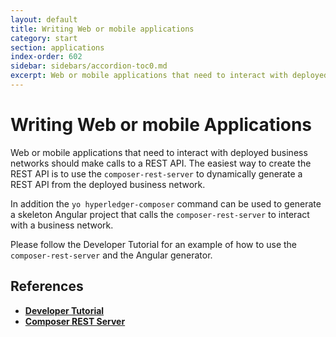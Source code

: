 ```yaml
---
layout: default
title: Writing Web or mobile applications
category: start
section: applications
index-order: 602
sidebar: sidebars/accordion-toc0.md
excerpt: Web or mobile applications that need to interact with deployed business networks should make calls to a REST API. The easiest way to create the REST API is to use the `composer-rest-server` to [**dynamically generate a REST API from the deployed business network**](./web.html).
---
```


# Writing Web or mobile Applications

Web or mobile applications that need to interact with deployed business networks should make calls to a REST API. The easiest way to create the REST API is to use the `composer-rest-server` to dynamically generate a REST API from the deployed business network.

In addition the `yo hyperledger-composer` command can be used to generate a skeleton Angular project that calls the `composer-rest-server` to interact with a business network.

Please follow the Developer Tutorial for an example of how to use the `composer-rest-server` and the Angular generator.

## References

* [**Developer Tutorial**](../tutorials/developer-tutorial.html)
* [**Composer REST Server**](../integrating/getting-started-rest-api.html)
